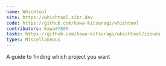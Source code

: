 ```yaml
---
name: Whichtool
site: https://whichtool.sibr.dev
code: https://github.com/kawa-kitsuragi/whichtool
contributors: Kawa#7680
tasks: https://github.com/kawa-kitsuragi/whichtool/issues
types: Miscellaneous
---
```

A guide to finding which project you want